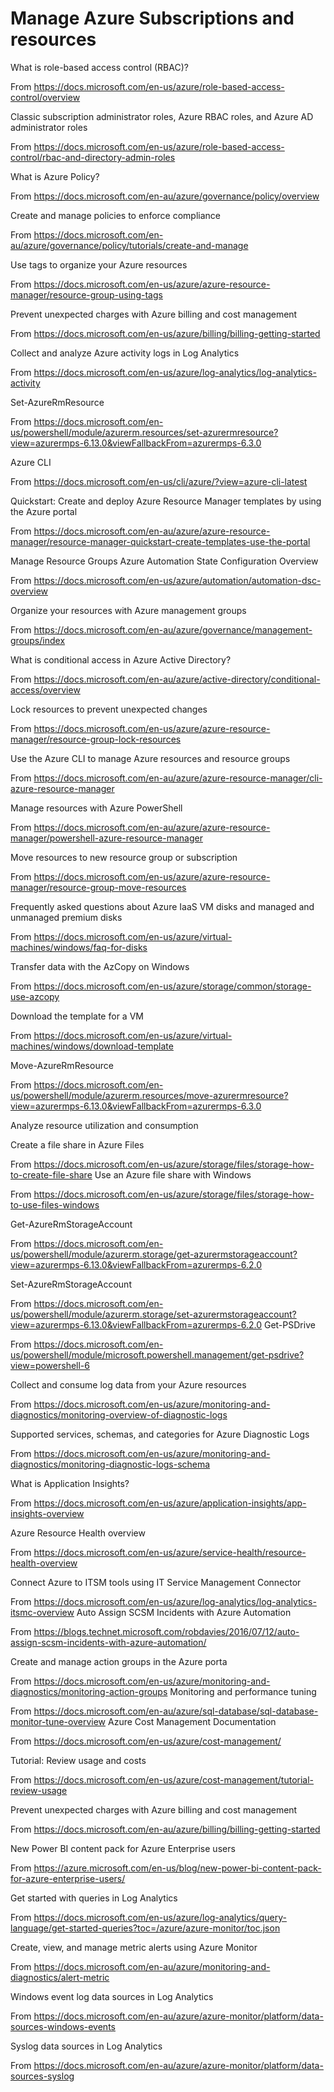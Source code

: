 # Manage Azure Subscriptions and resources

What is role-based access control (RBAC)?

From <https://docs.microsoft.com/en-us/azure/role-based-access-control/overview> 

Classic subscription administrator roles, Azure RBAC roles, and Azure AD administrator roles

From <https://docs.microsoft.com/en-us/azure/role-based-access-control/rbac-and-directory-admin-roles> 

What is Azure Policy?

From <https://docs.microsoft.com/en-au/azure/governance/policy/overview> 

Create and manage policies to enforce compliance

From <https://docs.microsoft.com/en-au/azure/governance/policy/tutorials/create-and-manage> 

Use tags to organize your Azure resources

From <https://docs.microsoft.com/en-us/azure/azure-resource-manager/resource-group-using-tags> 

Prevent unexpected charges with Azure billing and cost management

From <https://docs.microsoft.com/en-us/azure/billing/billing-getting-started> 

Collect and analyze Azure activity logs in Log Analytics

From <https://docs.microsoft.com/en-us/azure/log-analytics/log-analytics-activity> 

Set-AzureRmResource

From <https://docs.microsoft.com/en-us/powershell/module/azurerm.resources/set-azurermresource?view=azurermps-6.13.0&viewFallbackFrom=azurermps-6.3.0> 

Azure CLI

From <https://docs.microsoft.com/en-us/cli/azure/?view=azure-cli-latest> 

Quickstart: Create and deploy Azure Resource Manager templates by using the Azure portal

From <https://docs.microsoft.com/en-au/azure/azure-resource-manager/resource-manager-quickstart-create-templates-use-the-portal> 

Manage Resource Groups
Azure Automation State Configuration Overview

From <https://docs.microsoft.com/en-us/azure/automation/automation-dsc-overview> 

Organize your resources with Azure management groups

From <https://docs.microsoft.com/en-au/azure/governance/management-groups/index> 

What is conditional access in Azure Active Directory?

From <https://docs.microsoft.com/en-au/azure/active-directory/conditional-access/overview> 

Lock resources to prevent unexpected changes

From <https://docs.microsoft.com/en-us/azure/azure-resource-manager/resource-group-lock-resources> 

Use the Azure CLI to manage Azure resources and resource groups

From <https://docs.microsoft.com/en-au/azure/azure-resource-manager/cli-azure-resource-manager> 


Manage resources with Azure PowerShell

From <https://docs.microsoft.com/en-au/azure/azure-resource-manager/powershell-azure-resource-manager> 

Move resources to new resource group or subscription

From <https://docs.microsoft.com/en-us/azure/azure-resource-manager/resource-group-move-resources> 

Frequently asked questions about Azure IaaS VM disks and managed and unmanaged premium disks

From <https://docs.microsoft.com/en-us/azure/virtual-machines/windows/faq-for-disks> 

Transfer data with the AzCopy on Windows

From <https://docs.microsoft.com/en-us/azure/storage/common/storage-use-azcopy> 

Download the template for a VM

From <https://docs.microsoft.com/en-us/azure/virtual-machines/windows/download-template> 

Move-AzureRmResource

From <https://docs.microsoft.com/en-us/powershell/module/azurerm.resources/move-azurermresource?view=azurermps-6.13.0&viewFallbackFrom=azurermps-6.3.0> 

Analyze resource utilization and consumption

Create a file share in Azure Files

From <https://docs.microsoft.com/en-us/azure/storage/files/storage-how-to-create-file-share> 
Use an Azure file share with Windows

From <https://docs.microsoft.com/en-us/azure/storage/files/storage-how-to-use-files-windows> 

Get-AzureRmStorageAccount

From <https://docs.microsoft.com/en-us/powershell/module/azurerm.storage/get-azurermstorageaccount?view=azurermps-6.13.0&viewFallbackFrom=azurermps-6.2.0> 

Set-AzureRmStorageAccount

From <https://docs.microsoft.com/en-us/powershell/module/azurerm.storage/set-azurermstorageaccount?view=azurermps-6.13.0&viewFallbackFrom=azurermps-6.2.0> 
Get-PSDrive

From <https://docs.microsoft.com/en-us/powershell/module/microsoft.powershell.management/get-psdrive?view=powershell-6> 

Collect and consume log data from your Azure resources

From <https://docs.microsoft.com/en-us/azure/monitoring-and-diagnostics/monitoring-overview-of-diagnostic-logs> 

Supported services, schemas, and categories for Azure Diagnostic Logs

From <https://docs.microsoft.com/en-us/azure/monitoring-and-diagnostics/monitoring-diagnostic-logs-schema> 

What is Application Insights?

From <https://docs.microsoft.com/en-us/azure/application-insights/app-insights-overview> 

Azure Resource Health overview

From <https://docs.microsoft.com/en-us/azure/service-health/resource-health-overview> 

Connect Azure to ITSM tools using IT Service Management Connector

From <https://docs.microsoft.com/en-us/azure/log-analytics/log-analytics-itsmc-overview> 
Auto Assign SCSM Incidents with Azure Automation

From <https://blogs.technet.microsoft.com/robdavies/2016/07/12/auto-assign-scsm-incidents-with-azure-automation/> 

Create and manage action groups in the Azure porta

From <https://docs.microsoft.com/en-us/azure/monitoring-and-diagnostics/monitoring-action-groups> 
Monitoring and performance tuning

From <https://docs.microsoft.com/en-au/azure/sql-database/sql-database-monitor-tune-overview> 
Azure Cost Management Documentation

From <https://docs.microsoft.com/en-us/azure/cost-management/> 


Tutorial: Review usage and costs

From <https://docs.microsoft.com/en-us/azure/cost-management/tutorial-review-usage> 

Prevent unexpected charges with Azure billing and cost management

From <https://docs.microsoft.com/en-au/azure/billing/billing-getting-started> 

New Power BI content pack for Azure Enterprise users

From <https://azure.microsoft.com/en-us/blog/new-power-bi-content-pack-for-azure-enterprise-users/> 

Get started with queries in Log Analytics

From <https://docs.microsoft.com/en-us/azure/log-analytics/query-language/get-started-queries?toc=/azure/azure-monitor/toc.json> 

Create, view, and manage metric alerts using Azure Monitor

From <https://docs.microsoft.com/en-au/azure/monitoring-and-diagnostics/alert-metric> 

Windows event log data sources in Log Analytics

From <https://docs.microsoft.com/en-au/azure/azure-monitor/platform/data-sources-windows-events> 

Syslog data sources in Log Analytics

From <https://docs.microsoft.com/en-au/azure/azure-monitor/platform/data-sources-syslog> 


